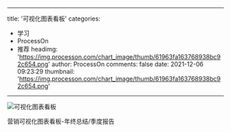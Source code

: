
---
title: '可视化图表看板'
categories: 
 - 学习
 - ProcessOn
 - 推荐
headimg: 'https://img.processon.com/chart_image/thumb/61963fa163768938bc92c654.png'
author: ProcessOn
comments: false
date: 2021-12-06 09:23:29
thumbnail: 'https://img.processon.com/chart_image/thumb/61963fa163768938bc92c654.png'
---

<div>   
<img class="thumb" alt="可视化图表看板" src="https://img.processon.com/chart_image/thumb/61963fa163768938bc92c654.png" referrerpolicy="no-referrer">
<p>营销可视化图表看板-年终总结/季度报告</p>  
</div>
            
